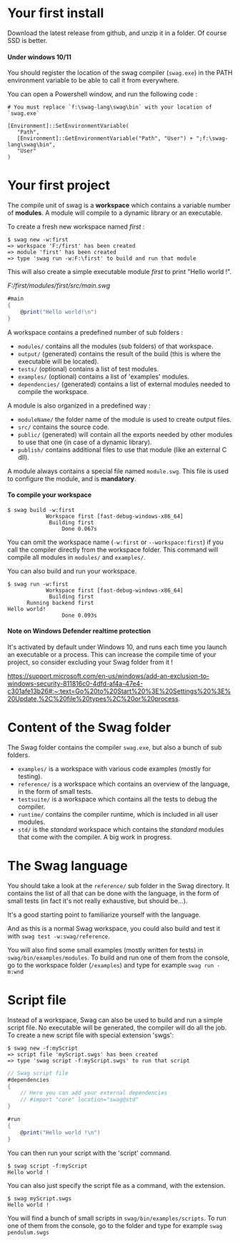 # Your first install
Download the latest release from github, and unzip it in a folder. Of course SSD is better.

#### Under windows 10/11
You should register the location of the swag compiler (`swag.exe`) in the PATH environment variable to be able to call it from everywhere.

You can open a Powershell window, and run the following code :

```
# You must replace `f:\swag-lang\swag\bin` with your location of `swag.exe`

[Environment]::SetEnvironmentVariable(
   "Path",
   [Environment]::GetEnvironmentVariable("Path", "User") + ";f:\swag-lang\swag\bin",
   "User"
)
```

# Your first project

The compile unit of swag is a **workspace** which contains a variable number of **modules**.
A module will compile to a dynamic library or an executable.

To create a fresh new workspace named *first* :

```
$ swag new -w:first
=> workspace 'F:/first' has been created
=> module 'first' has been created
=> type 'swag run -w:F:\first' to build and run that module
```

This will also create a simple executable module *first* to print "Hello world !".

*F:/first/modules/first/src/main.swg*

``` csharp
#main
{
    @print("Hello world!\n")
}
```

A workspace contains a predefined number of sub folders :
* `modules/` contains all the modules (sub folders) of that workspace.
* `output/` (generated) contains the result of the build (this is where the executable will be located).
* `tests/` (optional) contains a list of test modules.
* `examples/` (optional) contains a list of 'examples' modules.
* `dependencies/` (generated) contains a list of external modules needed to compile the workspace.

A module is also organized in a predefined way :
* `moduleName/` the folder name of the module is used to create output files.
* `src/` contains the source code.
* `public/` (generated) will contain all the exports needed by other modules to use that one (in case of a dynamic library).
* `publish/` contains additional files to use that module (like an external C dll).

A module always contains a special file named `module.swg`. This file is used to configure the module, and is **mandatory**.

#### To compile your workspace
```
$ swag build -w:first
            Workspace first [fast-debug-windows-x86_64]
             Building first
                 Done 0.067s
```

You can omit the workspace name (`-w:first` or `--workspace:first`) if you call the compiler directly from the workspace folder.
This command will compile all modules in `modules/` and `examples/`.

You can also build and run your workspace.

```
$ swag run -w:first
            Workspace first [fast-debug-windows-x86_64]
             Building first
      Running backend first
Hello world!
                 Done 0.093s
```

#### Note on Windows Defender realtime protection
It's activated by default under Windows 10, and runs each time you launch an executable or a process.
This can increase the compile time of your project, so consider excluding your Swag folder from it !

https://support.microsoft.com/en-us/windows/add-an-exclusion-to-windows-security-811816c0-4dfd-af4a-47e4-c301afe13b26#:~:text=Go%20to%20Start%20%3E%20Settings%20%3E%20Update,%2C%20file%20types%2C%20or%20process.

# Content of the Swag folder
The Swag folder contains the compiler `swag.exe`, but also a bunch of sub folders.
* `examples/` is a workspace with various code examples (mostly for testing).
* `reference/` is a workspace which contains an overview of the language, in the form of small tests.
* `testsuite/` is a workspace which contains all the tests to debug the compiler.
* `runtime/` contains the compiler runtime, which is included in all user modules.
* `std/` is the *standard* workspace which contains the *standard* modules that come with the compiler. A big work in progress.

# The Swag language
You should take a look at the `reference/` sub folder in the Swag directory. It contains the list of all that can be done with the language, in the form of small tests (in fact it's not really exhaustive, but should be...).

It's a good starting point to familiarize yourself with the language.

And as this is a normal Swag workspace, you could also build and test it with `swag test -w:swag/reference`.

You will also find some small examples (mostly written for tests) in `swag/bin/examples/modules`. To build and run one of them from the console, go to the workspace folder (`/examples`) and type for example `swag run -m:wnd`

# Script file
Instead of a workspace, Swag can also be used to build and run a simple script file.
No executable will be generated, the compiler will do all the job.
To create a new script file with special extension 'swgs':

```
$ swag new -f:myScript
=> script file 'myScript.swgs' has been created
=> type 'swag script -f:myScript.swgs' to run that script
```

``` csharp
// Swag script file
#dependencies
{
    // Here you can add your external dependencies
    // #import "core" location="swag@std"
}

#run
{
    @print("Hello world !\n")
}
```

You can then run your script with the 'script' command.

```
$ swag script -f:myScript
Hello world !
```

You can also just specify the script file as a command, with the extension.

```
$ swag myScript.swgs
Hello world !
```

You will find a bunch of small scripts in `swag/bin/examples/scripts`.
To run one of them from the console, go to the folder and type for example `swag pendulum.swgs`
